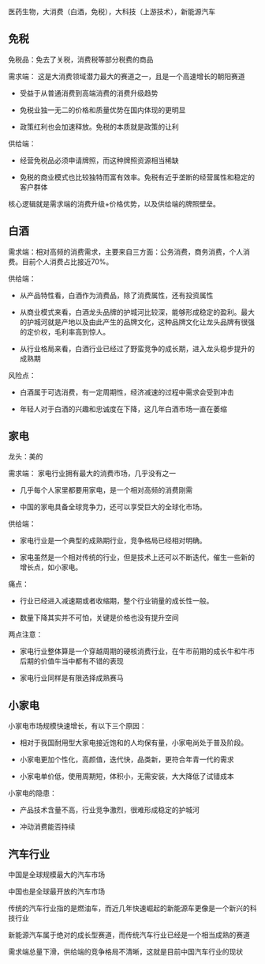 医药生物，大消费（白酒，免税），大科技（上游技术），新能源汽车

## 免税

免税品：免去了关税，消费税等部分税费的商品

需求端： 这是大消费领域潜力最大的赛道之一，且是一个高速增长的朝阳赛道

- 受益于从普通消费到高端消费的消费升级趋势

- 免税业独一无二的价格和质量优势在国内体现的更明显

- 政策红利也会加速释放。免税的本质就是政策的让利

供给端：

- 经营免税品必须申请牌照，而这种牌照资源相当稀缺

- 免税的商业模式也比较独特而富有效率。免税有近乎垄断的经营属性和稳定的客户群体

核心逻辑就是需求端的消费升级+价格优势，以及供给端的牌照壁垒。

## 白酒

需求端：相对高频的消费需求，主要来自三方面：公务消费，商务消费，个人消费。目前个人消费占比接近70%。

供给端：

- 从产品特性看，白酒作为消费品，除了消费属性，还有投资属性

- 从商业模式来看，白酒龙头品牌的护城河比较深，能够形成稳定的盈利。最大的护城河就是产地以及由此产生的品牌文化，这种品牌文化让龙头品牌有很强的定价权，毛利率高到惊人。

- 从行业格局来看，白酒行业已经过了野蛮竞争的成长期，进入龙头稳步提升的成熟期

风险点：

- 白酒属于可选消费，有一定周期性，经济减速的过程中需求会受到冲击

- 年轻人对于白酒的兴趣和忠诚度在下降，这几年白酒市场一直在萎缩

## 家电

龙头：美的

需求端： 家电行业拥有最大的消费市场，几乎没有之一

- 几乎每个人家里都要用家电，是一个相对高频的消费刚需

- 中国的家电具备全球竞争力，还可以享受巨大的全球化市场。

供给端：

- 家电行业是一个典型的成熟期行业，竞争格局已经相对明确。

- 家电虽然是一个相对传统的行业，但是技术上还可以不断迭代，催生一些新的增长点，如小家电。

痛点：

- 行业已经进入减速期或者收缩期，整个行业销量的成长性一般。

- 数量下降其实并不可怕，关键是价格也没有提升空间

两点注意：

- 家电行业整体算是一个穿越周期的硬核消费行业，在牛市前期的成长牛和牛市后期的价值牛当中都有不错的表现

- 家电行业同样是有限选择成熟赛马

## 小家电

小家电市场规模快速增长，有以下三个原因：

- 相对于我国耐用型大家电接近饱和的人均保有量，小家电尚处于普及阶段。

- 小家电更加个性化，高颜值，迭代快，品类新，更符合年青一代的需求

- 小家电单价低，使用周期短，体积小，无需安装，大大降低了试错成本

小家电的隐患：

- 产品技术含量不高，行业竞争激烈，很难形成稳定的护城河

- 冲动消费能否持续

## 汽车行业

中国是全球规模最大的汽车市场

中国也是全球最开放的汽车市场

传统的汽车行业指的是燃油车，而近几年快速崛起的新能源车更像是一个新兴的科技行业

新能源汽车属于绝对的成长型赛道，而传统汽车行业已经是一个相当成熟的赛道

需求端总量下滑，供给端的竞争格局不清晰，这就是目前中国汽车行业的现状
